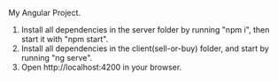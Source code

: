 My Angular Project.

1. Install all dependencies in the server folder by running "npm i", then start it with "npm start".
2. Install all dependencies in the client(sell-or-buy) folder, and start by running "ng serve".
3. Open http://localhost:4200 in your browser.
